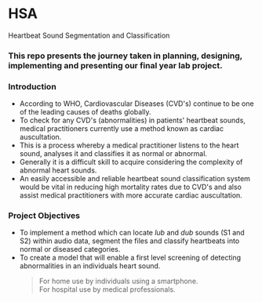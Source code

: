 # HSA
Heartbeat Sound Segmentation and Classification
### This repo presents the journey taken in planning, designing, implementing and presenting our final year lab project.

### Introduction

* According to WHO, Cardiovascular Diseases (CVD's) continue to be one of the leading causes of deaths globally.  
* To check for any CVD's (abnormalities) in patients' heartbeat sounds, medical practitioners currently use a method known as cardiac auscultation.
* This is a process whereby a medical practitioner listens to the heart sound, analyses it and classifies it as normal or abnormal.
* Generally it is a difficult skill to acquire considering the complexity of abnormal heart sounds.
* An easily accessible and reliable heartbeat sound classification system would be vital in reducing high mortality rates due to CVD's and also assist medical practitioners with more accurate cardiac auscultation.

### Project Objectives
* To implement a method which can locate _lub_ and _dub_ sounds (S1 and S2) within audio data, segment the files and classify heartbeats into normal or diseased categories.
* To create a model that will enable a first level screening of detecting abnormalities in an individuals heart sound.
     > For home use by individuals using a smartphone.\
     > For hospital use by medical professionals.
       
